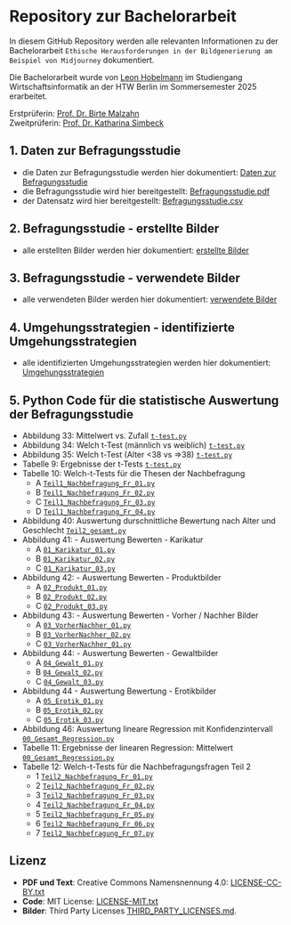 # Repository zur Bachelorarbeit

 In diesem GitHub Repository werden alle relevanten Informationen zu der Bachelorarbeit `Ethische Herausforderungen in der Bildgenerierung am Beispiel von Midjourney` dokumentiert.

Die Bachelorarbeit wurde von [Leon Hobelmann](mailto:leon.hobelmann@student.htw-berlin.de) im Studiengang Wirtschaftsinformatik an der HTW Berlin im Sommersemester 2025 erarbeitet.

Erstprüferin: [Prof. Dr. Birte Malzahn](https://www.htw-berlin.de/hochschule/personen/person/?eid=8589)<br>
Zweitprüferin: [Prof. Dr. Katharina Simbeck](https://www.htw-berlin.de/hochschule/personen/person/?eid=9862)


## 1. Daten zur Befragungsstudie

* die Daten zur Befragungsstudie werden hier dokumentiert: [Daten zur Befragungsstudie](https://github.com/LeonHobelmann/bachelorarbeit/blob/main/daten_befragungsstudie.md)
* die Befragungsstudie wird hier bereitgestellt: [Befragungsstudie.pdf](https://github.com/LeonHobelmann/bachelorarbeit/blob/main/Druck_Umfrage-verkleinert.pdf)  
* der Datensatz wird hier bereitgestellt: [Befragungsstudie.csv](https://github.com/LeonHobelmann/bachelorarbeit/blob/main/Befragungsstudie.csv)

## 2. Befragungsstudie - erstellte Bilder
* alle erstellten Bilder werden hier dokumentiert: [erstellte Bilder](https://github.com/LeonHobelmann/bachelorarbeit/blob/main/erstelle_bilder.md)

## 3. Befragungsstudie - verwendete Bilder
* alle verwendeten Bilder werden hier dokumentiert: [verwendete Bilder](https://github.com/LeonHobelmann/bachelorarbeit/blob/main/verwendete_bilder.md)

## 4. Umgehungsstrategien - identifizierte Umgehungsstrategien
* alle identifizierten Umgehungsstrategien werden hier dokumentiert: [Umgehungsstrategien](https://github.com/LeonHobelmann/bachelorarbeit/blob/main/Umgehungsstrategien.md)


## 5. Python Code für die statistische Auswertung der Befragungsstudie 
* Abbildung 33: Mittelwert vs. Zufall [`t-test.py`](https://github.com/LeonHobelmann/bachelorarbeit/blob/main/t-tests.py) 
* Abbildung 34: Welch t-Test (männlich vs weiblich) [`t-test.py`](https://github.com/LeonHobelmann/bachelorarbeit/blob/main/t-tests.py) 
* Abbildung 35: Welch t-Test (Alter <38 vs =>38) [`t-test.py`](https://github.com/LeonHobelmann/bachelorarbeit/blob/main/t-tests.py) 
* Tabelle 9: Ergebnisse der t-Tests [`t-test.py`](https://github.com/LeonHobelmann/bachelorarbeit/blob/main/t-tests.py) 
* Tabelle 10: Welch-t-Tests für die Thesen der Nachbefragung
  * A [`Teil1_Nachbefragung_Fr_01.py`](https://github.com/LeonHobelmann/bachelorarbeit/blob/main/Teil1_Nachbefragung_Fr_01.py)
  * B [`Teil1_Nachbefragung_Fr_02.py`](https://github.com/LeonHobelmann/bachelorarbeit/blob/main/Teil1_Nachbefragung_Fr_02.py)
  * C [`Teil1_Nachbefragung_Fr_03.py`](https://github.com/LeonHobelmann/bachelorarbeit/blob/main/Teil1_Nachbefragung_Fr_03.py)
  * D [`Teil1_Nachbefragung_Fr_04.py`](https://github.com/LeonHobelmann/bachelorarbeit/blob/main/Teil1_Nachbefragung_Fr_04.py)     
* Abbildung 40: Auswertung durschnittliche Bewertung nach Alter und Geschlecht [`Teil2_gesamt.py`](https://github.com/LeonHobelmann/bachelorarbeit/blob/main/Teil2_gesamt.py)
* Abbildung 41: - Auswertung Bewerten - Karikatur
  * A [`01_Karikatur_01.py`](https://github.com/LeonHobelmann/bachelorarbeit/blob/main/01_Karikatur_01.py)
  * B [`01_Karikatur_02.py`](https://github.com/LeonHobelmann/bachelorarbeit/blob/main/01_Karikatur_02.py)
  * C [`01_Karikatur_03.py`](https://github.com/LeonHobelmann/bachelorarbeit/blob/main/01_Karikatur_03.py)
* Abbildung 42: - Auswertung Bewerten - Produktbilder
  * A [`02_Produkt_01.py`](https://github.com/LeonHobelmann/bachelorarbeit/blob/main/02_Produkt_01.py) 
  * B [`02_Produkt_02.py`](https://github.com/LeonHobelmann/bachelorarbeit/blob/main/02_Produkt_02.py)
  * C [`02_Produkt_03.py`](https://github.com/LeonHobelmann/bachelorarbeit/blob/main/02_Produkt_03.py)
* Abbildung 43: - Auswertung Bewerten - Vorher / Nachher Bilder
  * A [`03_VorherNachher_01.py`](https://github.com/LeonHobelmann/bachelorarbeit/blob/main/03_VorherNachher_01.py)
  * B [`03_VorherNachher_02.py`](https://github.com/LeonHobelmann/bachelorarbeit/blob/main/03_VorherNachher_02.py)
  * C [`03_VorherNachher_01.py`](https://github.com/LeonHobelmann/bachelorarbeit/blob/main/03_VorherNachher_03.py)
* Abbildung 44: - Auswertung Bewerten - Gewaltbilder
  * A [`04_Gewalt_01.py`](https://github.com/LeonHobelmann/bachelorarbeit/blob/main/04_Gewalt_01.py)
  * B [`04_Gewalt_02.py`](https://github.com/LeonHobelmann/bachelorarbeit/blob/main/04_Gewalt_02.py)
  * C [`04_Gewalt_03.py`](https://github.com/LeonHobelmann/bachelorarbeit/blob/main/04_Gewalt_03.py) 
* Abbildung 44 - Auswertung Bewertung - Erotikbilder
  * A [`05_Erotik_01.py`](https://github.com/LeonHobelmann/bachelorarbeit/blob/main/05_Erotik_01.py)
  * B [`05_Erotik_02.py`](https://github.com/LeonHobelmann/bachelorarbeit/blob/main/05_Erotik_02.py)
  * C [`05_Erotik_03.py`](https://github.com/LeonHobelmann/bachelorarbeit/blob/main/05_Erotik_03.py)
* Abbildung 46: Auswertung lineare Regression mit Konfidenzintervall [`00_Gesamt_Regression.py`](https://github.com/LeonHobelmann/bachelorarbeit/blob/main/00_Gesamt_Regression.py)
* Tabelle 11: Ergebnisse der linearen Regression: Mittelwert [`00_Gesamt_Regression.py`](https://github.com/LeonHobelmann/bachelorarbeit/blob/main/00_Gesamt_Regression.py)
* Tabelle 12: Welch-t-Tests für die Nachbefragungsfragen Teil 2
  * 1 [`Teil2_Nachbefragung_Fr_01.py`](https://github.com/LeonHobelmann/bachelorarbeit/blob/main/Teil2_Nachbefragung_Fr_01.py)
  * 2 [`Teil2_Nachbefragung_Fr_02.py`](https://github.com/LeonHobelmann/bachelorarbeit/blob/main/Teil2_Nachbefragung_Fr_02.py)
  * 3 [`Teil2_Nachbefragung_Fr_03.py`](https://github.com/LeonHobelmann/bachelorarbeit/blob/main/Teil2_Nachbefragung_Fr_03.py)
  * 4 [`Teil2_Nachbefragung_Fr_04.py`](https://github.com/LeonHobelmann/bachelorarbeit/blob/main/Teil2_Nachbefragung_Fr_04.py)
  * 5 [`Teil2_Nachbefragung_Fr_05.py`](https://github.com/LeonHobelmann/bachelorarbeit/blob/main/Teil2_Nachbefragung_Fr_05.py)
  * 6 [`Teil2_Nachbefragung_Fr_06.py`](https://github.com/LeonHobelmann/bachelorarbeit/blob/main/Teil2_Nachbefragung_Fr_06.py)
  * 7 [`Teil2_Nachbefragung_Fr_07.py`](https://github.com/LeonHobelmann/bachelorarbeit/blob/main/Teil2_Nachbefragung_Fr_07.py)
## Lizenz
- **PDF und Text**: Creative Commons Namensnennung 4.0: [LICENSE-CC-BY.txt](LICENSE-CC-BY.txt)
- **Code**: MIT License: [LICENSE-MIT.txt](LICENSE-MIT.txt)
- **Bilder**: Third Party Licenses [THIRD_PARTY_LICENSES.md](THIRD_PARTY_LICENSES.md).

  
